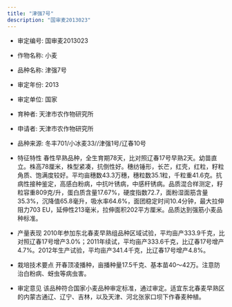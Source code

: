 ```yaml
---
title: "津强7号"
description: "国审麦2013023"
---
```

* 审定编号:  国审麦2013023

*  作物名称:  小麦

*  品种名称:  津强7号

*  审定年份:  2013

*  审定单位:  国家

* 育种者:  天津市农作物研究所

*  申请者:  天津市农作物研究所

*  品种来源:  冬丰701/小冰麦33//津强1号/辽春10号

*  特征特性
春性早熟品种，全生育期78天，比对照辽春17号早熟2天。幼苗直立。株高78厘米，株型紧凑，抗倒性好。穗纺锤形，长芒，红壳，红粒，籽粒角质、饱满度较好。平均亩穗数43.3万穗，穗粒数35.1粒，千粒重41.6克。抗病性接种鉴定，高感白粉病，中抗叶锈病，中感秆锈病。品质混合样测定，籽粒容重809克/升，蛋白质含量17.67%，硬度指数72.7，面粉湿面筋含量35.3%，沉降值65.8毫升，吸水率64.6%，面团稳定时间10.4分钟，最大拉伸阻力703 EU，延伸性213毫米，拉伸面积202平方厘米。品质达到强筋小麦品种标准。

*  产量表现
2010年参加东北春麦早熟组品种区域试验，平均亩产333.9千克，比对照辽春17号增产3.0%；2011年续试，平均亩产333.6千克，比辽春17号增产4.7%。2012年生产试验，平均亩产341.4千克，比辽春17号增产4.8%。

*  栽培技术要点
开春顶凌播种，亩播种量17.5千克、基本苗40～42万。注意防治白粉病、蚜虫等病虫害。

*  审定意见
该品种符合国家小麦品种审定标准，通过审定。适宜东北春麦早熟区的内蒙古通辽、辽宁、吉林，以及天津、河北张家口坝下作春麦种植。


